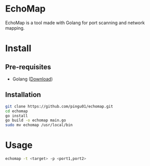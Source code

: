 # EchoMap
EchoMap is a tool made with Golang for port scanning and network mapping. 


# Install 
## Pre-requisites
- Golang ([Download](https://go.dev/dl/))

## Installation
```bash
git clone https://github.com/pingu01/echomap.git
cd echomap
go install
go build -o echomap main.go
sudo mv echomap /usr/local/bin
```

# Usage
```bash
echomap -t <target> -p <port1,port2>
```
